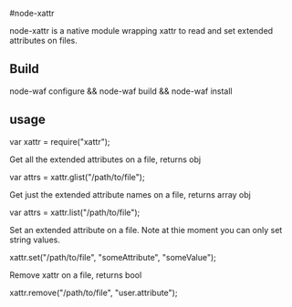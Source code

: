 #node-xattr

node-xattr is a native module wrapping xattr to read and set extended attributes on files. 

## Build

node-waf configure && node-waf build && node-waf install

## usage

  var xattr = require("xattr");

Get all the extended attributes on a file, returns obj 
 
  var attrs = xattr.glist("/path/to/file");

Get just the extended attribute names on a file, returns array obj 
 
  var attrs = xattr.list("/path/to/file");

Set an extended attribute on a file.  Note at thie moment you can only set string values.
  
  xattr.set("/path/to/file", "someAttribute", "someValue");

Remove xattr on a file, returns bool
 
  xattr.remove("/path/to/file", "user.attribute");


 
